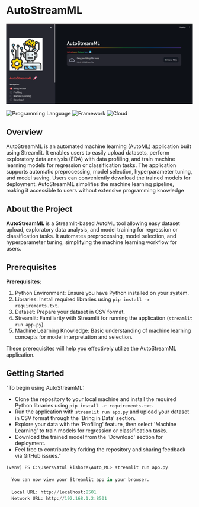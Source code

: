 # AutoStreamML

![Auto_ML](https://github.com/Atulok0506/Auto_ML/blob/main/auto_ml_1.png)

![Programming Language](https://img.shields.io/badge/Python-3.10-orange)
![Framework](https://img.shields.io/badge/Framework-Streamlit-red)
![Cloud](https://img.shields.io/badge/AWS-fcba03)

## Overview
AutoStreamML is an automated machine learning (AutoML) application built using Streamlit. It enables users to easily upload datasets, perform exploratory data analysis (EDA) with data profiling, and train machine learning models for regression or classification tasks. The application supports automatic preprocessing, model selection, hyperparameter tuning, and model saving. Users can conveniently download the trained models for deployment. AutoStreamML simplifies the machine learning pipeline, making it accessible to users without extensive programming knowledge

## About the Project

**AutoStreamML** is a Streamlit-based AutoML tool allowing easy dataset upload, exploratory data analysis, and model training for regression or classification tasks. It automates preprocessing, model selection, and hyperparameter tuning, simplifying the machine learning workflow for users.


## Prerequisites

**Prerequisites:**

1. Python Environment: Ensure you have Python installed on your system.
2. Libraries: Install required libraries using `pip install -r requirements.txt`.
3. Dataset: Prepare your dataset in CSV format.
4. Streamlit: Familiarity with Streamlit for running the application (`streamlit run app.py`).
5. Machine Learning Knowledge: Basic understanding of machine learning concepts for model interpretation and selection.

These prerequisites will help you effectively utilize the AutoStreamML application.

## Getting Started

"To begin using AutoStreamML:
- Clone the repository to your local machine and install the required Python libraries using `pip install -r requirements.txt`.
- Run the application with `streamlit run app.py` and upload your dataset in CSV format through the 'Bring in Data' section.
- Explore your data with the 'Profiling' feature, then select 'Machine Learning' to train models for regression or classification tasks.
- Download the trained model from the 'Download' section for deployment.
- Feel free to contribute by forking the repository and sharing feedback via GitHub issues."


```python
(venv) PS C:\Users\Atul kishore\Auto_ML> streamlit run app.py   

  You can now view your Streamlit app in your browser.

  Local URL: http://localhost:8501
  Network URL: http://192.168.1.2:8501

```
